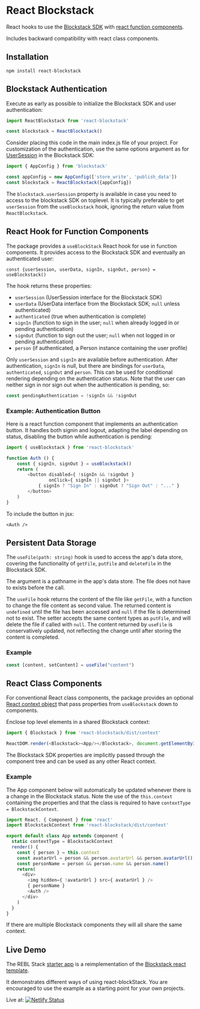 # React Blockstack

React hooks to use the [Blockstack SDK](https://blockstack.github.io/blockstack.js/)
with [react function components](https://reactjs.org/docs/components-and-props.html).

Includes backward compatibility with react class components.

## Installation

    npm install react-blockstack

## Blockstack Authentication

Execute as early as possible to initialize the Blockstack SDK and user authentication:

````javascript
import ReactBlockstack from 'react-blockstack'

const blockstack = ReactBlockstack()
````

Consider placing this code in the main index.js file of your project. For customization of the authentication, use the same options argument as for [UserSession](https://blockstack.github.io/blockstack.js/classes/usersession.html) in the Blockstack SDK:

````javascript
import { AppConfig } from 'blockstack'

const appConfig = new AppConfig(['store_write', 'publish_data'])
const blockstack = ReactBlockstack({appConfig})
````

The `blockstack.userSession` property is available in case you need to access to the blockstack SDK on toplevel. It is typically preferable to get `userSession` from the `useBlockstack` hook, ignoring the return value from `ReactBlockstack`.

## React Hook for Function Components

The package provides a `useBlockStack` React hook for use in function components. It provides access to the Blockstack SDK and eventually an authenticated user:

    const {userSession, userData, signIn, signOut, person} = useBlockstack()

The hook returns these properties:

* `userSession` (UserSession interface for the Blockstack SDK)
* `userData` (UserData interface from the Blockstack SDK; `null` unless authenticated)
* `authenticated` (true when authentication is complete)
* `signIn` (function to sign in the user; `null` when already logged in or pending authentication)
* `signOut` (function to sign out the user; `null` when not logged in or pending authentication)
* `person` (if authenticated, a Person instance containing the user profile)

Only `userSession` and `signIn` are available before authentication.
After authentication, `signIn` is null, but there are bindings for
`userData`, `authenticated`, `signOut` and `person`. This can be used for conditional rendering
depending on the authentication status. Note that the user can neither sign in nor sign out when the authentication is pending, so:

```javascript
const pendingAuthentication = !signIn && !signOut
```

### Example: Authentication Button

Here is a react function component that implements an authentication button.
It handles both signin and logout, adapting the label depending on status,
disabling the button while authentication is pending:

````javascript
import { useBlockstack } from 'react-blockstack'

function Auth () {
    const { signIn, signOut } = useBlockstack()
    return (
        <button disabled={ !signIn && !signOut }
                onClick={ signIn || signOut }>
            { signIn ? "Sign In" : signOut ? "Sign Out" : "..." }
        </button>
    )
}
````

To include the button in jsx:

    <Auth />

## Persistent Data Storage

The `useFile(path: string)` hook is used to access the app's data store, covering
the functionality of `getFile`, `putFile` and `deleteFile` in the Blockstack SDK.

The argument is a pathname in the app's data store. The file does not have to exists before the call.

The `useFile` hook returns the content of the file like `getFile`, with a function to change the file content as second value. The returned content is `undefined` until the file has been accessed and `null` if the file is determined not to exist. The setter accepts the same content types as `putFile`, and will delete the file if called with `null`. The content returned by `useFile` is conservatively updated, not reflecting the change until after storing the content is completed.

### Example

```javascript
const [content, setContent] = useFile("content")
```

## React Class Components

For conventional React class components, the package provides an optional
[React context object](https://reactjs.org/docs/context.html)
that pass properties from `useBlockstack` down to components.

Enclose top level elements in a shared Blockstack context:

````javascript
import { Blockstack } from 'react-blockstack/dist/context'

ReactDOM.render(<Blockstack><App/></Blockstack>, document.getElementById('app-root'))
````

The Blockstack SDK properties are implicitly passed through the component tree and can be used as any other React context.

### Example

The App component below will automatically be updated whenever there is a change in the Blockstack status. Note the use of the `this.context` containing the properties and
that the class is required to have `contextType = BlockstackContext`.

````javascript
import React, { Component } from 'react'
import BlockstackContext from 'react-blockstack/dist/context'

export default class App extends Component {
  static contextType = BlockstackContext
  render() {
    const { person } = this.context
    const avatarUrl = person && person.avatarUrl && person.avatarUrl()
    const personName = person && person.name && person.name()
    return(
      <div>
        <img hidden={ !avatarUrl } src={ avatarUrl } />
        { personName }
        <Auth />
      </div>
    )
  }
}
````

If there are multiple Blockstack components they will all share the same context.

## Live Demo

The REBL Stack [starter app](https://github.com/REBL-Stack/starter-app)
is a reimplementation of the
[Blockstack react template](https://github.com/blockstack/blockstack-app-generator/tree/master/react/templates).

It demonstrates different ways of using react-blockStack.
You are encouraged to use the example as a starting point for your own projects.

Live at:
[![Netlify Status](https://api.netlify.com/api/v1/badges/4c1f3c5b-c184-4659-935a-c66065978127/deploy-status)](https://react-blockstack.netlify.com)
